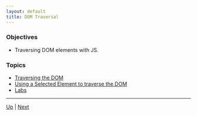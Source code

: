 ```yaml
---
layout: default
title: DOM Traversal
---
```


### Objectives
* Traversing DOM elements with JS.

### Topics
*  [Traversing the DOM](traversingTheDom.md) 
*  [Using a Selected Element to traverse the DOM](usingSelectedElement.md) 
*  [Labs](labs.md) 

<hr>

[Up](../README.md) | [Next](traversingTheDom.md)
